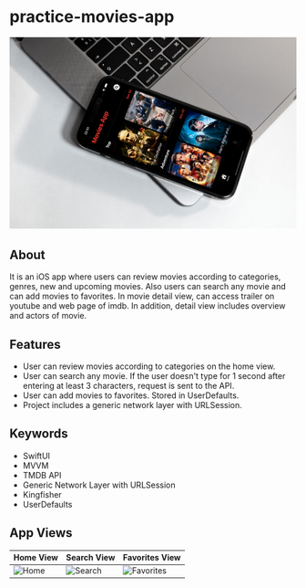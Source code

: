 # practice-movies-app
![Home](home.png)

## About
It is an iOS app where users can review movies according to categories, genres, new and upcoming movies. Also users can search any movie and can add movies to favorites. In movie detail view, can access trailer on youtube and web page of imdb.
In addition, detail view includes overview and actors of movie.

## Features
- User can review movies according to categories on the home view.
- User can search any movie. If the user doesn't type for 1 second after entering at least 3 characters, request is sent to the API.
- User can add movies to favorites. Stored in UserDefaults.
- Project includes a generic network layer with URLSession.

## Keywords
- SwiftUI
- MVVM
- TMDB API
- Generic Network Layer with URLSession
- Kingfisher
- UserDefaults

## App Views
| Home View | Search View | Favorites View |
|---|---|---|
|![Home](home.gif?width=100)|![Search](search.gif?width=100)|![Favorites](favorites.gif?width=100)|
